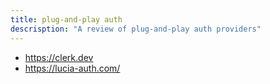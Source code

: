 ```yaml
---
title: plug-and-play auth
descrisption: "A review of plug-and-play auth providers"
---
```


- https://clerk.dev
- https://lucia-auth.com/